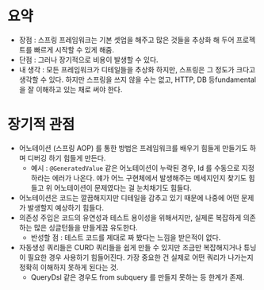 
# 요약 

- 장점 : 스프링 프레임워크는 기본 셋업을 해주고 많은 것들을 추상화 해 두어 프로젝트를 빠르게 시작할 수 있게 해줌.
- 단점 : 그러나 장기적으로 비용이 발생할 수 있다.
- 내 생각 : 모든 프레임워크가 디테일들을 추상화 하지만, 스프링은 그 정도가 크다고 생각할 수 있다. 하지만 스프링을 쓰지 않을 수는 없고, HTTP,  DB 등fundamental을 잘 이해하고 있는 채로 써야 한다.

# 장기적 관점

- 어노테이션 (스프링 AOP) 를 통한 방법은 프레임워크를 배우기 힘들게 만들기도 하며 디버깅 하기 힘들게 만든다.
	- 예시 : `@GeneratedValue` 같은 어노테이션이 누락된 경우, Id 를 수동으로 지정하라는 에러가 나온다. 얘가 어느 구현체에서 발생해주는 메세지인지 찾기도 힘들고 위 어노테이션이 문제였다는 걸 눈치채기도 힘들다.
- 어노테이션은 코드는 깔끔해지지만 디테일을 감추고 있기 때문에 나중에 어떤 문제가 발생할지 예상하기 힘들다.
- 의존성 주입은 코드의 유연성과 테스트 용이성을 위해서지만, 실제론 복잡하게 의존하는 많은 싱글턴들을 만들게끔 유도한다. 
	- 반성할 점 : 테스트 코드를 제대로 짜 봤다는 느낌을 받은적이 없다.
- 자동생성 쿼리들은 CURD 쿼리들을 쉽게 만들 수 있지만 조금만 복잡해지거나 튜닝이 필요한 경우 사용하기 힘들어진다. 가장 중요한 건 실제로 어떤 쿼리가 나가는지 정확히 이해하지 못하게 된다는 것.
	- QueryDsl 같은 경우도 from subquery 를 만들지 못하는 등 한계가 존재.


